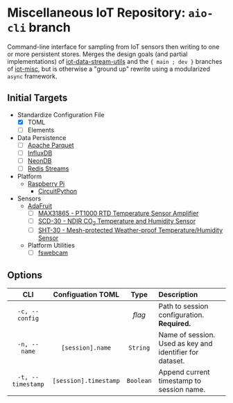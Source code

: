 # Miscellaneous IoT Repository: `aio-cli` branch

Command-line interface for sampling from IoT sensors then writing to one or more persistent stores. Merges the design goals (and partial implementations) of [iot-data-stream-utils](https://github.com/jagrafft/iot-data-stream-utils) and the `{ main ; dev }` branches of [iot-misc](https://github.com/jagrafft/iot-misc), but is otherwise a "ground up" rewrite using a modularized `async` framework.

## Initial Targets

- Standardize Configuration File
  - [x] TOML
  - [ ] Elements
- Data Persistence
    - [ ] [Apache Parquet][apacheparquet]
    - [ ] [InfluxDB][influxdb]
    - [ ] [NeonDB][neondb]
    - [ ] [Redis Streams][redisstreams]
- Platform
    - [Raspberry Pi][rpif]
        - [CircuitPython][circuitpython]
- Sensors
    - [AdaFruit][adafruit]
        - [ ] [MAX31865 - PT1000 RTD Temperature Sensor Amplifier][max31865]
        - [ ] [SCD-30 - NDIR CO<sub>2</sub> Temperature and Humidity Sensor][scd30]
        - [ ] [SHT-30 - Mesh-protected Weather-proof Temperature/Humidity Sensor][sht30]
    - Platform Utilities
        - [ ] [fswebcam][fswebcam]

## Options

| CLI               | Configuation TOML     | Type      | Description                                              |
|:-----------------:|:---------------------:|:---------:|:---------------------------------------------------------|
| `-c, --config`    |                       | _flag_    | Path to session configuration. **Required.**             |
| `-n, --name`      | `[session].name`      | `String`  | Name of session. Used as key and identifier for dataset. |
| `-t, --timestamp` | `[session].timestamp` | `Boolean` | Append current timestamp to session name.                |


[adafruit]: https://www.adafruit.com/
[apacheparquet]: https://parquet.apache.org/
[circuitpython]: https://circuitpython.org
[fswebcam]: https://github.com/fsphil/fswebcam
[influxdb]: https://github.com/influxdata/influxdb
[max31865]: https://www.adafruit.com/product/3328
[neondb]: https://neon.tech
[redisstreams]: https://redis.io/docs/data-types/streams/
[rpif]: https://www.raspberrypi.org/
[scd30]: https://www.adafruit.com/product/4867 
[sht30]: https://www.adafruit.com/product/4099
